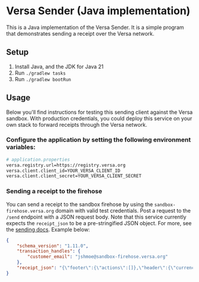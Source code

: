 # Versa Sender (Java implementation)

This is a Java implementation of the Versa Sender. It is a simple program that demonstrates sending a receipt over the Versa network.

## Setup

1. Install Java, and the JDK for Java 21
2. Run `./gradlew tasks`
3. Run `./gradlew bootRun`

## Usage
Below you'll find instructions for testing this sending client against the Versa sandbox. With production credentials, you could deploy this service on your own stack to forward receipts through the Versa network.

### Configure the application by setting the following environment variables:
```sh
# application.properties
versa.registry.url=https://registry.versa.org
versa.client.client_id=YOUR_VERSA_CLIENT_ID
versa.client.client_secret=YOUR_VERSA_CLIENT_SECRET
```

### Sending a receipt to the firehose

You can send a receipt to the sandbox firehose by using the `sandbox-firehose.versa.org` domain with valid test credentials. Post a request to the `/send` endpoint with a JSON request body. Note that this service currently expects the `receipt_json` to be a pre-stringified JSON object. For more, see the [sending docs](https://docs.versa.org/sending). Example below:

```json
{
    "schema_version": "1.11.0",
    "transaction_handles": {
        "customer_email": "jshmoe@sandbox-firehose.versa.org"
    },
    "receipt_json": "{\"footer\":{\"actions\":[]},\"header\":{\"currency\":\"usd\",\"customer\":null,\"invoice_asset_id\":null,\"invoice_number\":\"auth_1MzFN1K8F4fqH0lBmFq8CjbU\",\"invoiced_at\":1713295619,\"location\":{\"address\":{\"tz\":\"America/New_York\"},\"google_place_id\":null,\"image\":null,\"name\":null,\"phone\":null,\"url\":null},\"mcc\":null,\"paid\":8069,\"receipt_asset_id\":null,\"subtotal\":7420,\"third_party\":null,\"total\":8069},\"itemization\":{\"car_rental\":null,\"ecommerce\":null,\"flight\":null,\"general\":null,\"lodging\":null,\"subscription\":{\"invoice_level_adjustments\":[],\"subscription_items\":[{\"adjustments\":[],\"amount\":7420,\"current_period_end\":1682288167,\"current_period_start\":1679609767,\"description\":\"Starter monthly plan\",\"interval\":\"month\",\"interval_count\":1,\"metadata\":[],\"quantity\":10,\"subscription_type\":\"recurring\",\"taxes\":[{\"amount\":649,\"name\":\"Sales Tax\",\"rate\":0.0875}],\"unit_cost\":742}]}},\"transit_route\":null},\"payments\":[{\"ach_payment\":null,\"amount\":8069,\"card_payment\":{\"last_four\":\"7806\",\"network\":\"mastercard\"},\"paid_at\":1713295619,\"payment_type\":\"card\"}],\"schema_version\":\"1.11.0\"}"
}
```
